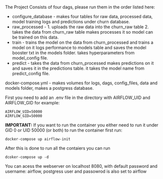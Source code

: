 The Project Consists of four dags, please run them in the order listed here:
* configure_database - makes four tables for raw data, processed data, model training logs and predictions under churn database.
* raw_processed - 1. uploads the raw data into the churn_raw table 2. takes the data from churn_raw table makes processes it so model can be trained on this data.
* train - trains the model on the data from churn_processed and trains a model on it logs performance to models table and saves the model booster txt in the models folder. takes hyperparameters from model_config file.
* predict - takes the data from churn_processed makes predictions on it and saves it in the predictions table. it takes the model name from predict_config file.

docker-compose.yml - makes volumes for logs, dags, config_files, data and models folder, makes a postgress database.

First you need to add an .env file in the directory with AIRFLOW_UID and AIRFLOW_GID for example:
```
AIRFLOW_UID=50000
AIRFLOW_GID=50000
```
**IMPORTANT:** If you want to run the container you either need to run it under GID 0 or UID 50000 (or both)
to run the container first run:
```
docker-compose up airflow-init
```
After this is done to run all the contaiers you can run
```
dcoker-compose up -d
```

You can acess the webserver on localhost 8080, with default password and username: airflow, postgress user and passowrod is also set to airflow
